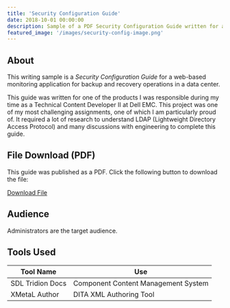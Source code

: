 ```yaml
---
title: 'Security Configuration Guide'
date: 2018-10-01 00:00:00
description: Sample of a PDF Security Configuration Guide written for administrators using DITA XML topic-based authoring.
featured_image: '/images/security-config-image.png'
---
```


## About

This writing sample is a <em>Security Configuration Guide</em> for a web-based monitoring application for backup and recovery operations in a data center. 

This guide was written for one of the products I was responsible during my time as a Technical Content Developer II at Dell EMC. This project was one of my most challenging assignments, one of which I am particularly proud of. It required a lot of research to understand LDAP (Lightweight Directory Access Protocol) and many discussions with engineering to complete this guide. 

## File Download (PDF)

This guide was published as a PDF. Click the following button to download the file:

<a href="/uploads/Data Protection Central 18.2 Security Configuration Guide.pdf" class="button button--large">Download File <i class="fas fa-download"></i></a>

## Audience

Administrators are the target audience.

## Tools Used 

<table>
	<thead>
		<tr>
			<th>Tool Name</th>
			<th>Use</th>
		</tr>
	</thead>
	<tbody>
		<tr>
			<td>SDL Tridion Docs</td>
			<td>Component Content Management System</td>
		</tr>
		<tr>
			<td>XMetaL Author</td>
			<td>DITA XML Authoring Tool</td>
		</tr>
	</tbody>
</table>